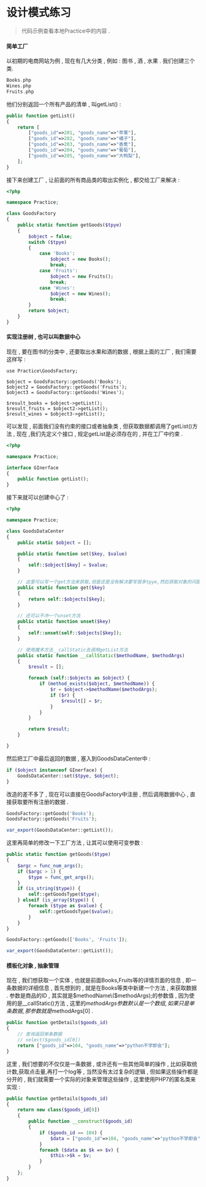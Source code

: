 # 设计模式练习

> 代码示例查看本地Practice中的内容 .

#### 简单工厂

以初期的电商网站为例 , 现在有几大分类 , 例如 : 图书 , 酒 , 水果 . 我们创建三个类.

```php
Books.php
Wines.php
Fruits.php
```

他们分别返回一个所有产品的清单 , 叫getList\(\) :

```php
public function getList()
{
    return [
        ["goods_id"=>201, "goods_name"=>"苹果"],
        ["goods_id"=>202, "goods_name"=>"橘子"],
        ["goods_id"=>203, "goods_name"=>"香蕉"],
        ["goods_id"=>204, "goods_name"=>"葡萄"],
        ["goods_id"=>205, "goods_name"=>"大鸭梨"],
    ];
}
```

接下来创建工厂 , 让前面的所有商品类的取出实例化 , 都交给工厂来解决 :

```php
<?php

namespace Practice;

class GoodsFactory
{
    public static function getGoods($tpye)
    {
        $object = false;
        switch ($tpye)
        {
            case 'Books':
                $object = new Books();
                break;
            case 'Fruits':
                $object = new Fruits();
                break;
            case 'Wines':
                $object = new Wines();
                break;
        }
        return $object;
    }
}
```

#### 实现注册树 , 也可以叫数据中心

现在 , 要在图书的分类中 , 还要取出水果和酒的数据 , 根据上面的工厂 , 我们需要这样写 :

```
use Practice\GoodsFactory;

$object = GoodsFactory::getGoods('Books');
$object2 = GoodsFactory::getGoods('Fruits');
$object3 = GoodsFactory::getGoods('Wines');

$result_books = $object->getList();
$result_fruits = $object2->getList();
$result_wines = $object3->getList();
```

可以发现 , 前面我们没有约束的接口或者抽象类 , 但获取数据都调用了getList\(\)方法 , 现在 ,我们先定义个接口 , 规定getList是必须存在的 , 并在工厂中约束 .

```php
<?php

namespace Practice;

interface GInerface
{
    public function getList();
}
```

接下来就可以创建中心了 :

```php
<?php

namespace Practice;

class GoodsDataCenter
{
    public static $object = [];

    public static function set($key, $value)
    {
        self::$object[$key] = $value;
    }

    // 这里可以写一个get方法来获取,但是还是没有解决要写很多tpye,然后获取对象的问题
    public static function get($key)
    {
        return self::$objects[$key];
    }

    // 还可以不冲一个unset方法
    public static function unset($key)
    {
        self::unset(self::$objects[$key]);
    }

    // 使用魔术方法__callStatic去调用getList方法
    public static function __callStatic($methodName, $methodArgs)
    {
        $result = [];

        foreach (self::$objects as $object) {
            if (method_exists($object, $methodName)) {
                $r = $object->$methodName($methodArgs);
                if ($r) {
                    $result[] = $r;
                }
            }
        }

        return $result;
    }  

}
```

然后把工厂中最后返回的数据 , 塞入到GoodsDataCenter中 :

```php
if ($object instanceof GInerface) {
    GoodsDataCenter::set($tpye, $object);
}
```

改造的差不多了 , 现在可以直接在GoodsFactory中注册 , 然后调用数据中心 , 直接获取要所有注册的数据 .

```php
GoodsFactory::getGoods('Books');
GoodsFactory::getGoods('Fruits');

var_export(GoodsDataCenter::getList());
```

这里再简单的修改一下工厂方法 , 让其可以使用可变参数 :

```php
public static function getGoods($type)
{
    $argc = func_num_args();
    if ($argc > 1) {
        $type = func_get_args();
    }
    if (is_string($type)) {
        self::getGoodsType($type);
    } elseif (is_array($type)) {
        foreach ($type as $value) {
            self::getGoodsType($value);
        }
    }
}
```

```php
GoodsFactory::getGoods(['Books', 'Fruits']);

var_export(GoodsDataCenter::getList());
```

#### 模板化对象 , 抽象管理

现在 , 我们想获取一个实体 , 也就是前面Books,Fruits等的详情页面的信息 , 即一条数据的详细信息 , 首先想到的 , 就是在Books等类中新建一个方法 , 来获取数据 . 参数是商品的ID , 其实就是$methodName\($methodArgs\);的参数值 , 因为使用的是\_\_callStatic\(\)方法 , 这里的$methodArgs参数默认是一个数组 , 如果只是单条数据 , 那参数就是$methodArgs\[0\] . 

```php
public function getDetails($goods_id)
{
    // 查询返回单条数据
    // select($goods_id[0])
    return ["goods_id"=>104, "goods_name"=>"python不学即会"];
}
```

这里 , 我们想要的不仅仅是一条数据 , 或许还有一些其他简单的操作 , 比如获取统计数,获取点击量,再打一个log等 , 当然没有太过复杂的逻辑 , 但如果这些操作都是分开的 , 我们就需要一个实际的对象来管理这些操作 , 这里使用PHP7的匿名类来实现 : 

```php
public function getDetails($goods_id)
{
    return new class($goods_id[0])
    {
        public function __construct($goods_id)
        {
            if ($goods_id == 104) {
                $data = ["goods_id"=>104, "goods_name"=>"python不学即会"];
            }
            foreach ($data as $k => $v) {
                $this->$k = $v;
            }
        }
    };
}
```



